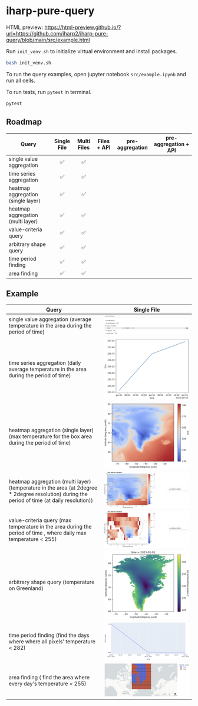 # iharp-pure-query

HTML preview: https://html-preview.github.io/?url=https://github.com/iharp2/iharp-pure-query/blob/main/src/example.html

Run `init_venv.sh` to initialize virtual environment and install packages. 
```bash
bash init_venv.sh
```

To run the query examples, open jupyter notebook `src/example.ipynb` and run all cells. 

To run tests, run `pytest` in terminal. 
```bash
pytest
```

## Roadmap

| Query                              |    Single File     |    Multi Files     | Files + API | pre-aggregation | pre-aggregation + API |
| ---------------------------------- | :----------------: | :----------------: | :---------: | :-------------: | :-------------------: |
| single value aggregation           | :white_check_mark: | :white_check_mark: |             |                 |                       |
| time series aggregation            | :white_check_mark: | :white_check_mark: |             |                 |                       |
| heatmap aggregation (single layer) | :white_check_mark: | :white_check_mark: |             |                 |                       |
| heatmap aggregation (multi layer)  | :white_check_mark: | :white_check_mark: |             |                 |                       |
| value-criteria query               | :white_check_mark: | :white_check_mark: |             |                 |                       |
| arbitrary shape query              | :white_check_mark: | :white_check_mark: |             |                 |                       |
| time period finding                | :white_check_mark: | :white_check_mark: |             |                 |                       |
| area finding                       | :white_check_mark: | :white_check_mark: |             |                 |                       |

## Example

| Query                                                                                                                                         |               Single File                |
| --------------------------------------------------------------------------------------------------------------------------------------------- | :--------------------------------------: |
| single value aggregation (average temperature in the area during the period of time)                                                          |  ![](screenshots/single_value_agg.png)   |
| time series aggregation (daily average temperature in the area during the period of time)                                                     |     ![](screenshots/time_series.png)     |
| heatmap aggregation (single layer) (max temperature for the box area during the period of time)                                               |   ![](screenshots/heatmap(single).png)   |
| heatmap aggregation (multi layer) (temperature in the area (at 2degree * 2degree resolution) during the period of time (at daily resolution)) |   ![](screenshots/heatmap(multi).png)    |
| value-criteria query (max temperature in the area during the period of time , where daily max temperature < 255)                              |   ![](screenshots/value_criteria.png)    |
| arbitrary shape query (temperature on Greenland)                                                                                              |   ![](screenshots/arbitrary_shape.png)   |
| time period finding (find the days where where all pixels' temperature < 282)                                                                 | ![](screenshots/time_period_finding.png) |
| area finding ( find the area where every day's temperature < 255)                                                                             |    ![](screenshots/area_finding.png)     |

